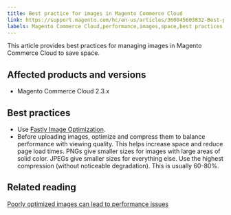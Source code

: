 ```yaml
---
title: Best practice for images in Magento Commerce Cloud
link: https://support.magento.com/hc/en-us/articles/360045603832-Best-practice-for-images-in-Magento-Commerce-Cloud
labels: Magento Commerce Cloud,performance,images,space,best practices,2.3.x
---
```


This article provides best practices for managing images in Magento Commerce Cloud to save space. 

 Affected products and versions
------------------------------

 
 * Magento Commerce Cloud 2.3.x
 
 Best practices
--------------

 
 * Use [Fastly Image Optimization](https://devdocs.magento.com/guides/v2.3/cloud/cdn/fastly-image-optimization.html).
 * Before uploading images, optimize and compress them to balance performance with viewing quality. This helps increase space and reduce page load times. PNGs give smaller sizes for images with large areas of solid color. JPEGs give smaller sizes for everything else. Use the highest compression (without noticeable degradation). This is usually 60-80%.
 
 Related reading
---------------

 [Poorly optimized images can lead to performance issues](https://support.magento.com/hc/en-us/articles/360034626052)

